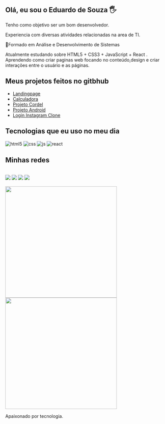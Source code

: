 ## Olá, eu sou o Eduardo de Souza 🖐️
Tenho como objetivo ser um bom desenvolvedor. <br>
 
Experiencia com diversas atividades relacionadas na area de TI.

🏅Formado em Análise e Desenvolvimento de Sistemas

Atualmente estudando sobre HTML5 + CSS3 + JavaScript + React . <br>
Aprendendo como criar paginas web focando no conteúdo,design e criar interações entre o usuário e as páginas.

## Meus projetos feitos no gitbhub <br>
* <a href="https://eduardesouza.github.io/landingpage/" target="_blank">Landingpage</a><br>
* <a href="https://eduardesouza.github.io/calculadora/" target="_blank">Calculadora</a><br>
* <a href="https://eduardesouza.github.io/projeto-cordel/" target="_blank">Projeto Cordel</a><br>
* <a href="https://eduardesouza.github.io/projeto-android/" target="_blank">Projeto Android</a>
* <a href="https://eduardesouza.github.io/Clone_HomePage_Instagram/" target="_blank">Login Instagram Clone</a>




## Tecnologias que eu uso no meu dia
<div style="display: inline_block">
  <img align="center" alt="html5" src="https://img.shields.io/badge/HTML5-E34F26?style=for-the-badge&logo=html5&logoColor=white" />
  <img align="center" alt="css" src="https://img.shields.io/badge/CSS3-1572B6?style=for-the-badge&logo=css3&logoColor=white" />
  <img align="center" alt="js" src="https://img.shields.io/badge/JavaScript-F7DF1E?style=for-the-badge&logo=javascript&logoColor=black" />
  <img align="center" alt="react" src="https://img.shields.io/badge/React-20232A?style=for-the-badge&logo=react&logoColor=61DAFB" />
<br/>
</div>

## Minhas redes
 <div style="display: inline_block"><br/>
<a href="https://www.linkedin.com/in/eduardoesouza/" target="_blank"><img src="https://img.shields.io/badge/-LinkedIn-%230077B5?style=for-the-badge&logo=linkedin&logoColor=white" target="_blank"></a>
<a href="https://instagram.com/eduardesouza" target="_blank"><img src="https://img.shields.io/badge/Instagram-E4405F?style=for-the-badge&logo=instagram&logoColor=white" target="_blank"></a>
<a href = "contatoeduardo856@gmail.com"><img src="https://img.shields.io/badge/-Gmail-%23333?style=for-the-badge&amp;logo=gmail&amp;logoColor=white" style="max-width: 100%;"></a>
<a href="https://www.youtube.com/" target="_blank"><img src="https://img.shields.io/badge/YouTube-FF0000?style=for-the-badge&logo=youtube&logoColor=white" target="_blank"></a>

<div style="display: inline_block"><br/>
<a href="https://github.com/eduardesouza">
<img width= "350em" src="https://github-readme-stats.vercel.app/api?username=eduardesouza&show_icons=true&theme=gotham&include_all_commits=true&count_private=true">
<img width= "350em" src="https://github-readme-stats.vercel.app/api/top-langs/?username=eduardesouza&layout=compact&langs_count=16&theme=gotham"></a>

</div>

Apaixonado por tecnologia.

